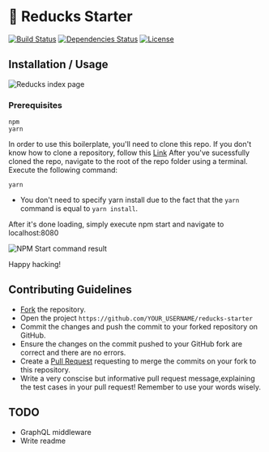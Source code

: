 # 🦆 Reducks Starter

[![Build Status](https://travis-ci.com/jtiala/reducks-starter.svg?branch=master)](https://travis-ci.com/jtiala/reducks-starter)
[![Dependencies Status](https://img.shields.io/david/jtiala/reducks-starter.svg)](https://david-dm.org/jtiala/reducks-starter)
[![License](https://img.shields.io/github/license/jtiala/reducks-starter.svg)](https://github.com/jtiala/reducks-starter/blob/master/LICENSE)

## Installation / Usage

![Reducks index page](https://i.imgur.com/craV9Js.png)

### Prerequisites

```
npm
yarn
```

In order to use this boilerplate, you'll need to clone this repo. If you don't know how to clone a repository, follow this [Link](https://help.github.com/articles/cloning-a-repository/)
After you've sucessfully cloned the repo, navigate to the root of the repo folder using a terminal.
Execute the following command:

```
yarn
```

- You don't need to specify yarn install due to the fact that the `yarn` command is equal to `yarn install`.

After it's done loading, simply execute npm start and navigate to localhost:8080

![NPM Start command result](https://i.imgur.com/OpgNdCM.png)

Happy hacking!

## Contributing Guidelines

- [Fork](https://help.github.com/articles/fork-a-repo/) the repository.
- Open the project `https://github.com/YOUR_USERNAME/reducks-starter`
- Commit the changes and push the commit to your forked repository on GitHub.
- Ensure the changes on the commit pushed to your GitHub fork are correct and there are no errors.
- Create a [Pull Request](https://help.github.com/articles/creating-a-pull-request/) requesting to merge the commits on your fork to this repository.
- Write a very conscise but informative pull request message,explaining the test cases in your pull request! Remember to use your words wisely.

## TODO

- GraphQL middleware
- Write readme
